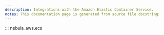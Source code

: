 ```yaml
---
description: Integrations with the Amazon Elastic Container Service.
notes: This documentation page is generated from source file docstrings.
---
```


::: nebula_aws.ecs